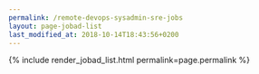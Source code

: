 ```yaml
---
permalink: /remote-devops-sysadmin-sre-jobs
layout: page-jobad-list
last_modified_at: 2018-10-14T18:43:56+0200
---
```

{% include render_jobad_list.html permalink=page.permalink %}
